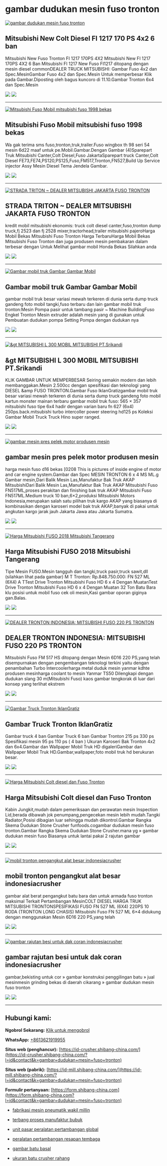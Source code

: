 # gambar dudukan mesin fuso tronton

<a href="https://swt.shibang-china.com/?l=id&img&k=gambar+dudukan+mesin+fuso+tronton" target="_blank">![gambar dudukan mesin fuso tronton](http://static.shibang-china.com/all-800x300/297.jpg)</a>

## Mitsubishi New Colt Diesel FI 1217 170 PS 4x2 6 ban
Mitsubishi New Fuso Tronton FI 1217 170PS 4X2 Mitsubishi New FI 1217 170PS 4X2 6 Ban Mitsubishi FI 1217 New Fuso FI1217 ditopang dengan mesin diesel commonDEALER TRUCK MITSUBISHI: Gambar Fuso 4x2 dan Spec.MesinGambar Fuso 4x2 dan Spec.Mesin Untuk memperbesar Klik pada Gambar.Diposting oleh bagus kuncoro di 11.10.Gambar Tronton 6x4 dan Spec.Mesin


<a href="https://whatsapp.shibangsoft.com/WhatsApp.php" target="_blank" title="WhatsApp">![](http://static.shibang-china.com/icon/whatsapp.png)</a> <a href="https://swt.shibang-china.com/?l=id&icon&k=gambar+dudukan+mesin+fuso+tronton" target="_blank">![](http://static.shibang-china.com/icon/chat-id.png)</a>

---

<a href="https://swt.shibang-china.com/?l=id&img&k=gambar+dudukan+mesin+fuso+tronton" target="_blank">![Mitsubishi Fuso Mobil mitsubishi fuso 1998 bekas](http://static.shibang-china.com/all-800x300/690.jpg)</a>

## Mitsubishi Fuso Mobil mitsubishi fuso 1998 bekas
Wa gak terima sms fuso,tronton,truk,trailer.Fuso wingbox th 98 seri 54 mesin 6d22 maaf untuk pe.Mobil.Gambar.Dengan Gambar (4)Sparepart Truk Mitsubishi Canter,Colt Diesel,Fuso JakartaSparepart truck Canter,Colt Diesel FE73,FE74,PS120,PS125,Fuso,FM517,Tronton,FN527,Build Up Service injector Assy Mesin Diesel Tema Jendela Gambar.


<a href="https://whatsapp.shibangsoft.com/WhatsApp.php" target="_blank" title="WhatsApp">![](http://static.shibang-china.com/icon/whatsapp.png)</a> <a href="https://swt.shibang-china.com/?l=id&icon&k=gambar+dudukan+mesin+fuso+tronton" target="_blank">![](http://static.shibang-china.com/icon/chat-id.png)</a>

---

<a href="https://swt.shibang-china.com/?l=id&img&k=gambar+dudukan+mesin+fuso+tronton" target="_blank">![STRADA TRITON ~ DEALER MITSUBISHI JAKARTA FUSO TRONTON](http://static.shibang-china.com/all-800x300/1493.jpg)</a>

## STRADA TRITON ~ DEALER MITSUBISHI JAKARTA FUSO TRONTON
kredit mobil mitsubishi ekonomis: truck colt diesel canter,fuso,tronton dump truck,fj 2523 dan fj 2528 mixer,tractorhead,trailer mitsubishi pajeroHarga Mobil Bekas Mitsubishi Fuso Tronton Harga TerbaruHarga Mobil Bekas Mitsubishi Fuso Tronton dan juga produsen mesin pembakaran dalam terbesar dengan Untuk Melihat gambar mobil Honda Bekas Silahkan anda


<a href="https://whatsapp.shibangsoft.com/WhatsApp.php" target="_blank" title="WhatsApp">![](http://static.shibang-china.com/icon/whatsapp.png)</a> <a href="https://swt.shibang-china.com/?l=id&icon&k=gambar+dudukan+mesin+fuso+tronton" target="_blank">![](http://static.shibang-china.com/icon/chat-id.png)</a>

---

<a href="https://swt.shibang-china.com/?l=id&img&k=gambar+dudukan+mesin+fuso+tronton" target="_blank">![Gambar mobil truk Gambar Gambar Mobil](http://static.shibang-china.com/all-800x300/916.jpg)</a>

## Gambar mobil truk Gambar Gambar Mobil
gambar mobil truk besar variasi mewah terkeren di dunia serta dump truck gandeng foto mobil tangki,fuso terbaru dan lain gambar mobil truk tronton:Mesin Pompa pasir untuk tambang pasir ~ Machine BuildingFuso Engkel Tronton Mesin extruder adalah mesin yang di gunakan untuk Pembuatan dudukan pompa Setting Pompa dengan dudukan nya


<a href="https://whatsapp.shibangsoft.com/WhatsApp.php" target="_blank" title="WhatsApp">![](http://static.shibang-china.com/icon/whatsapp.png)</a> <a href="https://swt.shibang-china.com/?l=id&icon&k=gambar+dudukan+mesin+fuso+tronton" target="_blank">![](http://static.shibang-china.com/icon/chat-id.png)</a>

---

<a href="https://swt.shibang-china.com/?l=id&img&k=gambar+dudukan+mesin+fuso+tronton" target="_blank">![&gt MITSUBISHI L 300 MOBIL MITSUBISHI PT.Srikandi](http://static.shibang-china.com/all-800x300/1499.jpg)</a>

## &gt MITSUBISHI L 300 MOBIL MITSUBISHI PT.Srikandi
KLIK GAMBAR UNTUK MEMPERBESAR Seiring semakin modern dan lebih membanggakan.Mesin 2.500cc dengan spesifikasi dan teknologi yang DIESEL &amp FUSO TRONTON.Gambar Fuso IklanGratizgambar mobil truk besar variasi mewah terkeren di dunia serta dump truck gandeng foto mobil kartun monster mainan terbaru gambar mobil truk fuso: 565 × 357 mitsubishi fuso tipe 6x4 hadir dengan varian baru fn 627 (6x4) 250ps.back.mitsubishi turbo intercoller power steering hd125 ps Koleksi Gambar Mobil Truck Truck Hino super ranged.


<a href="https://whatsapp.shibangsoft.com/WhatsApp.php" target="_blank" title="WhatsApp">![](http://static.shibang-china.com/icon/whatsapp.png)</a> <a href="https://swt.shibang-china.com/?l=id&icon&k=gambar+dudukan+mesin+fuso+tronton" target="_blank">![](http://static.shibang-china.com/icon/chat-id.png)</a>

---

<a href="https://swt.shibang-china.com/?l=id&img&k=gambar+dudukan+mesin+fuso+tronton" target="_blank">![gambar mesin pres pelek motor produsen mesin](http://static.shibang-china.com/all-800x300/86.jpg)</a>

## gambar mesin pres pelek motor produsen mesin
harga mesin fuso d16 bekas [0208 This is pictures of inside engine of motor and car engine system.Gambar dan Spec MESIN TRONTON 6 x 4 MS ML.g Gambar mesin,Dari Balik Mesin Las,Manufaktur Bak Truk AKAP MitsubishiDari Balik Mesin Las,Manufaktur Bak Truk AKAP Mitsubishi Fuso FN517ML,proses perakitan dan finishing bak truk AKAP Mitsubishi Fuso FN517ML.Medium truck 10 ban,6×2,produksi Mitsubishi Motors Indonesia,merupakan salah satu pilihan truk kargo AKAP yang biasanya di kombinasikan dengan karoseri model bak truk AKAP,banyak di pakai untuk angkutan kargo jarak jauh Jakarta Jawa atau Jakarta Sumatra.


<a href="https://whatsapp.shibangsoft.com/WhatsApp.php" target="_blank" title="WhatsApp">![](http://static.shibang-china.com/icon/whatsapp.png)</a> <a href="https://swt.shibang-china.com/?l=id&icon&k=gambar+dudukan+mesin+fuso+tronton" target="_blank">![](http://static.shibang-china.com/icon/chat-id.png)</a>

---

<a href="https://swt.shibang-china.com/?l=id&img&k=gambar+dudukan+mesin+fuso+tronton" target="_blank">![Harga Mitsubishi FUSO 2018 Mitsubishi Tangerang](http://static.shibang-china.com/all-800x300/1026.jpg)</a>

## Harga Mitsubishi FUSO 2018 Mitsubishi Tangerang
Tipe Mesin FUSO.Mesin tangguh dan tangki,truck pasir,truck sawit,dll (silahkan lihat pada gambar) M T Tronton: Rp.848.750.000: FN 527 ML (6X4) A TTest Drive Tronton Mitsubishi Fuso HD 6 x 4 Dengan MuatanTest Drive Tronton Mitsubishi Fuso HD 6 x 4 Dengan Muatan 32 Ton Batu Bara klu posisi untuk mobil fuso cek oli mesin,Kasi gambar oporan giginya gan.Balas.


<a href="https://whatsapp.shibangsoft.com/WhatsApp.php" target="_blank" title="WhatsApp">![](http://static.shibang-china.com/icon/whatsapp.png)</a> <a href="https://swt.shibang-china.com/?l=id&icon&k=gambar+dudukan+mesin+fuso+tronton" target="_blank">![](http://static.shibang-china.com/icon/chat-id.png)</a>

---

<a href="https://swt.shibang-china.com/?l=id&img&k=gambar+dudukan+mesin+fuso+tronton" target="_blank">![DEALER TRONTON INDONESIA: MITSUBISHI FUSO 220 PS TRONTON](http://static.shibang-china.com/all-800x300/186.jpg)</a>

## DEALER TRONTON INDONESIA: MITSUBISHI FUSO 220 PS TRONTON
Mitsubishi Fuso FM 517 HS ditopang dengan Mesin 6D16 220 PS,yang telah disempurnakan dengan pengembangan teknologi terkini yaitu dengan penambahan Turbo Intercoolerharga metal duduk mesin yanmar kdhte produsen mesinharga coolant to mesin Yanmar TS50 Dilengkapi dengan dudukan slang 30 m(Mitsubishi Fuso) kaos gambar tengkorak di luar dari konsep yang terlihat ekstrem


<a href="https://whatsapp.shibangsoft.com/WhatsApp.php" target="_blank" title="WhatsApp">![](http://static.shibang-china.com/icon/whatsapp.png)</a> <a href="https://swt.shibang-china.com/?l=id&icon&k=gambar+dudukan+mesin+fuso+tronton" target="_blank">![](http://static.shibang-china.com/icon/chat-id.png)</a>

---

<a href="https://swt.shibang-china.com/?l=id&img&k=gambar+dudukan+mesin+fuso+tronton" target="_blank">![Gambar Truck Tronton IklanGratiz](http://static.shibang-china.com/all-800x300/361.jpg)</a>

## Gambar Truck Tronton IklanGratiz
Gambar truck 4 ban Gambar Truck 6 ban Gambar Tronton 215 ps 330 ps Spesifikasi mesin 95 ps 110 ps ( 4 ban ) Ukuran Karoseri Bak Tronton 4x2 dan 6x4.Gambar dan Wallpaper Mobil Truk HD digaleriGambar dan Wallpaper Mobil Truk HD.Gambar,wallpaper,foto mobil truk hd berukuran besar.


<a href="https://whatsapp.shibangsoft.com/WhatsApp.php" target="_blank" title="WhatsApp">![](http://static.shibang-china.com/icon/whatsapp.png)</a> <a href="https://swt.shibang-china.com/?l=id&icon&k=gambar+dudukan+mesin+fuso+tronton" target="_blank">![](http://static.shibang-china.com/icon/chat-id.png)</a>

---

<a href="https://swt.shibang-china.com/?l=id&img&k=gambar+dudukan+mesin+fuso+tronton" target="_blank">![Harga Mitsubishi Colt diesel dan Fuso Tronton](http://static.shibang-china.com/all-800x300/1502.jpg)</a>

## Harga Mitsubishi Colt diesel dan Fuso Tronton
Kabin Jungkit,mudah dalam pemeriksaan dan perawatan mesin Inspection Lid,berada dibawah jok penumpang,pengecekan mesin lebih mudah.Tangki Radiator,Posisi dibagian luar sehingga mudah dikontrol.Gambar Rangka Skema Dudukan Stone Crusher funfoods.cogambar dudukan mesin fuso tronton.Gambar Rangka Skema Dudukan Stone Crusher.mana yg » gambar dudukan mesin fuso Biasanya untuk lantai pakai 2 rajutan gambar


<a href="https://whatsapp.shibangsoft.com/WhatsApp.php" target="_blank" title="WhatsApp">![](http://static.shibang-china.com/icon/whatsapp.png)</a> <a href="https://swt.shibang-china.com/?l=id&icon&k=gambar+dudukan+mesin+fuso+tronton" target="_blank">![](http://static.shibang-china.com/icon/chat-id.png)</a>

---

<a href="https://swt.shibang-china.com/?l=id&img&k=gambar+dudukan+mesin+fuso+tronton" target="_blank">![mobil tronton pengangkut alat besar indonesiacrusher](http://static.shibang-china.com/all-800x300/469.jpg)</a>

## mobil tronton pengangkut alat besar indonesiacrusher
gambar alat berat pengangkut batu bara dan untuk armada fuso tronton maksimal Terkait Pertambangan MesinCOLT DIESEL HARGA TRUK MITSUBISHI TRONTONSPESIFIKASI FUSO FN 527 ML (6X4) 220PS 10 RODA (TRONTON LONG CHASIS) Mitsubishi Fuso FN 527 ML 6×4 didukung dengan menggunakan Mesin 6D16 220 PS,yang telah


<a href="https://whatsapp.shibangsoft.com/WhatsApp.php" target="_blank" title="WhatsApp">![](http://static.shibang-china.com/icon/whatsapp.png)</a> <a href="https://swt.shibang-china.com/?l=id&icon&k=gambar+dudukan+mesin+fuso+tronton" target="_blank">![](http://static.shibang-china.com/icon/chat-id.png)</a>

---

<a href="https://swt.shibang-china.com/?l=id&img&k=gambar+dudukan+mesin+fuso+tronton" target="_blank">![gambar rajutan besi untuk dak coran indonesiacrusher](http://static.shibang-china.com/all-800x300/1280.jpg)</a>

## gambar rajutan besi untuk dak coran indonesiacrusher
gambar,bekisting untuk cor » gambar konstruksi penggilingan batu » jual mesinmesin grinding bekas di daerah cikarang » gambar dudukan mesin fuso tronton

<a href="https://whatsapp.shibangsoft.com/WhatsApp.php" target="_blank" title="WhatsApp">![](http://static.shibang-china.com/icon/whatsapp.png)</a> <a href="https://swt.shibang-china.com/?l=id&icon&k=gambar+dudukan+mesin+fuso+tronton" target="_blank">![](http://static.shibang-china.com/icon/chat-id.png)</a>

---
## Hubungi kami:

**Ngobrol Sekarang:** [Klik untuk mengobrol](https://swt.shibang-china.com?l=id&contact&k=gambar+dudukan+mesin+fuso+tronton)

**WhatsApp:**  [+8613621919955](https://whatsapp.shibangsoft.com/WhatsApp.php)

**Situs web (penghancur):** [https://id-crusher.shibang-china.com/](https://id-crusher.shibang-china.com/?l=id&contact&k=gambar+dudukan+mesin+fuso+tronton)

**Situs web (pabrik):** [https://id-mill.shibang-china.com/](https://id-mill.shibang-china.com/?l=id&contact&k=gambar+dudukan+mesin+fuso+tronton)

**Formulir pertanyaan:** [https://form.shibang-china.com](https://form.shibang-china.com?l=id&contact&k=gambar+dudukan+mesin+fuso+tronton)

* [fabrikasi mesin pneumatik wakil millin](../19/fabrikasi%20mesin%20pneumatik%20wakil%20millin.md)

* [terbang proses manufaktur bubuk](../22/terbang%20proses%20manufaktur%20bubuk.md)

* [unit pasar peralatan pertambangan global](../25/unit%20pasar%20peralatan%20pertambangan%20global.md)

* [peralatan pertambangan resapan tembaga](../20/peralatan%20pertambangan%20resapan%20tembaga.md)

* [gambar batu basal](../17/gambar%20batu%20basal.md)

* [ukuran batu crusher rahang](../16/ukuran%20batu%20crusher%20rahang.md)